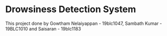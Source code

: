 # Drowsiness Detection System
This project done by Gowtham Nelaiyappan - 19blc1047, Sambath Kumar - 19BLC1010 and Saisaran - 19blc1183
